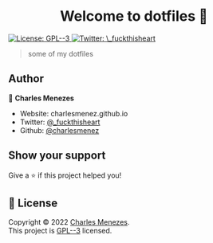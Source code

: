 <h1 align="center">Welcome to dotfiles 👋</h1>
<p>
  <a href="https://www.gnu.org/licenses/gpl-3.0.pt-br.html" target="_blank">
    <img alt="License: GPL--3" src="https://img.shields.io/badge/License-GPL--3-yellow.svg" />
  </a>
  <a href="https://twitter.com/_fuckthisheart" target="_blank">
    <img alt="Twitter: \_fuckthisheart" src="https://img.shields.io/twitter/follow/\_fuckthisheart.svg?style=social" />
  </a>
</p>

> some of my dotfiles

## Author

👤 **Charles Menezes**

* Website: charlesmenez.github.io
* Twitter: [@_fuckthisheart](https://twitter.com/_fuckthisheart)
* Github: [@charlesmenez](https://github.com/charlesmenez)

## Show your support

Give a ⭐️ if this project helped you!

## 📝 License

Copyright © 2022 [Charles Menezes](https://github.com/charlesmenez).<br />
This project is [GPL--3](https://www.gnu.org/licenses/gpl-3.0.pt-br.html) licensed.

